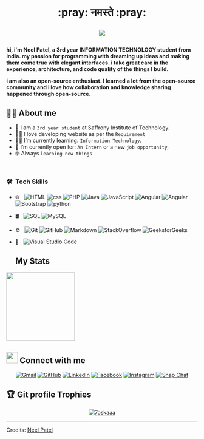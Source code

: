 <h1 align="center">:pray:  नमस्ते  <!--, I'm Neel Patel--> :pray:<!--<img src="https://media.giphy.com/media/hvRJCLFzcasrR4ia7z/giphy.gif" width="35"></h1>-->
<p align="center"> 
  <a href="https://github.com/DenverCoder1/readme-typing-svg"><img src="https://readme-typing-svg.herokuapp.com?lines=ML+%7C+WEB+DEVELOPMENT+%7C+AI;Exploring+new+programming+languages..&center=true&width=500&height=50"></a>
</p>

<h4>hi, i'm Neel Patel, a 3rd year <b>INFORMATION TECHNOLOGY</b> student from india. my passion for programming with dreaming up ideas and making them come true with elegant interfaces. i take great care in the experience, architecture, and code quality of the things I build.
  
i am also an open-source enthusiast. I learned a lot from the open-source community and i love how collaboration and knowledge sharing happened through open-source.</h4>


## :sassy_man:  About me
- :school: I am a `3rd year student` at Saffrony Institute of Technology.
- :technologist: I love developing website as per the `Requirement`
- :student: I’m currently learning: `Information Technology`.
- :thinking: I’m currently open for: `An Intern` or a new `job opportunity`, <!--this is [MY RESUME](https://drive.google.com/file/d/1gdiny_4f5TVbSdfyAQxokLMMrBTi054P/view?usp=sharing).-->
- :nerd_face: Always `learning new things`
<br>

### 🛠 &nbsp;Tech Skills
- 🌐 &nbsp;
   ![HTML](https://img.shields.io/badge/HTML5%20-%23E34F26.svg?style=plastic&logo=html5&logoColor=white)
   ![css](https://img.shields.io/badge/CSS%20-%231572B6.svg?style=plastic&logo=css3&logoColor=white)
  ![PHP](https://img.shields.io/badge/-PHP-333333?style=flat&logo=php)
  ![Java](https://img.shields.io/badge/Java-%23007396.svg?style=plastic&logo=java&logoColor=white)
  ![JavaScript](https://img.shields.io/badge/JavaScript%20-%23F7DF1E.svg?style=plastic&logo=javascript&logoColor=black)
  ![Angular](https://img.shields.io/badge/Angular-DD0031?style=flat&logo=angular)
  ![Angular](https://img.shields.io/badge/AngularJS-E23237?style=flat&logo=angularjs)
  ![Bootstrap](https://img.shields.io/badge/-Bootstrap-333333?style=flat&logo=bootstrap&logoColor=563D7C)
  ![python](https://img.shields.io/badge/Python%20-%2314354C.svg?style=plastic&logo=python&logoColor=white)
  
- 🛢 &nbsp;
  ![SQL](https://img.shields.io/badge/-SQL-333333?style=flat&logo=sqlite)
  ![MySQL](https://img.shields.io/badge/MySQL-00000F?style=flat&logo=sqlite&bg-color=grey)
 
- ⚙️ &nbsp;
  ![Git](https://img.shields.io/badge/Git%20-%23F05033.svg?style=plastic&logo=git&logoColor=white)
  ![GitHub](https://img.shields.io/badge/github-%23181717.svg?style=plastic&logo=github&logoColor=white)
  ![Markdown](https://img.shields.io/badge/Markdown-000000?style=plastic&logo=markdown&logoColor=white)
  ![StackOverflow](https://img.shields.io/badge/-Stack%20Overflow-FE7A16?style=plastic&logo=stack-overflow&logoColor=white)
  ![GeeksforGeeks](https://img.shields.io/badge/geeksforgeeks-%230F9D58.svg?style=plastic&logo=geeksforgeeks&logoColor=white)
  
- 🔧 &nbsp;
  ![Visual Studio Code](https://img.shields.io/badge/Visual%20Studio%20Code-0078d7.svg?style=plastic&logo=visual-studio-code&logoColor=white)
  
  ## My Stats

<p>
<a href="https://github.com/NeelPatel2306">
  <img height="180em" src="https://github-readme-stats.vercel.app/api?username=NeelPatel2306&show_icons=true&theme=dark" />
<!--   <img height="180em" src="https://github-readme-stats-eight-theta.vercel.app/api/top-langs/?username=NeelPatel2306&layout=compact&langs_count=8&theme=algolia"/> -->
</a>
</p>

## <img src="https://media.giphy.com/media/iY8CRBdQXODJSCERIr/giphy.gif" width="30px"> Connect with me
<p align="center">
	<a href="mailto:neelthegreat23@gmail.com"><img img src="https://img.shields.io/badge/gmail-%23EA4335.svg?style=plastic&logo=gmail&logoColor=white" alt="Gmail"/></a>
	<a href="https://github.com/NeelPatel2306"><img src="https://img.shields.io/badge/github-%23181717.svg?style=plastic&logo=github&logoColor=white" alt="GitHub"/></a>
<!-- 	<a href="https://wa.me/0201208822340"><img src="https://img.shields.io/badge/whatsapp-%2325D366.svg?style=plastic&logo=whatsapp&logoColor=white" alt="Whatsapp"/></a> -->
	<a href="www.linkedin.com/in/neel-patel-9b32521b9"><img src="https://img.shields.io/badge/linkedin-%230A66C2.svg?style=plastic&logo=linkedin&logoColor=white" alt="LinkedIn"/></a>
	<a href="https://www.facebook.com/profile.php?id=100014048918476"><img src="https://img.shields.io/badge/facebook-%231877F2.svg?style=plastic&logo=facebook&logoColor=white" alt="Facebook"/></a>
	<a href="https://www.instagram.com/ig_neel23/"><img src="https://img.shields.io/badge/instagram-%23E4405F.svg?style=plastic&logo=instagram&logoColor=white" alt="Instagram"/></a>
	<a href="https://www.snapchat.com/add/neelpatel2306?share_id=_troIpIi9gA&locale=en-IN"><img src="https://img.shields.io/badge/snapchat-%23FFFC00.svg?style=plastic&logo=snapchat&logoColor=black" alt="Snap Chat"/></a>
	
## :trophy: Git profile Trophies

<p align="center"> <a href="https://github.com/ryo-ma/github-profile-trophy"><img src="https://github-profile-trophy.vercel.app/?username=7oskaaa&layout=compact&theme=algolia" alt="7oskaaa" /></a> </p>

-----
Credits: [Neel Patel](https://github.com/NeelPatel2306)
  
